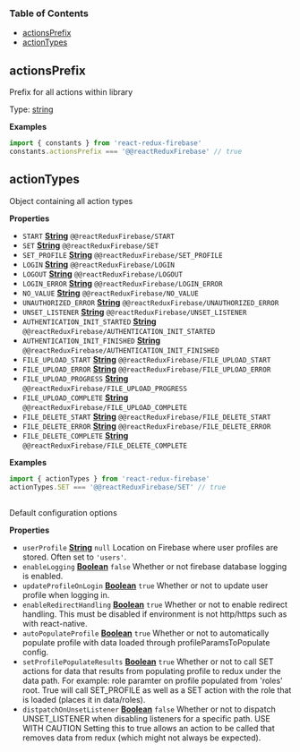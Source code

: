 <!-- Generated by documentation.js. Update this documentation by updating the source code. -->

### Table of Contents

-   [actionsPrefix](#actionsprefix)
-   [actionTypes](#actiontypes)

## actionsPrefix

Prefix for all actions within library

Type: [string](https://developer.mozilla.org/en-US/docs/Web/JavaScript/Reference/Global_Objects/String)

**Examples**

```javascript
import { constants } from 'react-redux-firebase'
constants.actionsPrefix === '@@reactReduxFirebase' // true
```

## actionTypes

Object containing all action types

**Properties**

-   `START` **[String](https://developer.mozilla.org/en-US/docs/Web/JavaScript/Reference/Global_Objects/String)** `@@reactReduxFirebase/START`
-   `SET` **[String](https://developer.mozilla.org/en-US/docs/Web/JavaScript/Reference/Global_Objects/String)** `@@reactReduxFirebase/SET`
-   `SET_PROFILE` **[String](https://developer.mozilla.org/en-US/docs/Web/JavaScript/Reference/Global_Objects/String)** `@@reactReduxFirebase/SET_PROFILE`
-   `LOGIN` **[String](https://developer.mozilla.org/en-US/docs/Web/JavaScript/Reference/Global_Objects/String)** `@@reactReduxFirebase/LOGIN`
-   `LOGOUT` **[String](https://developer.mozilla.org/en-US/docs/Web/JavaScript/Reference/Global_Objects/String)** `@@reactReduxFirebase/LOGOUT`
-   `LOGIN_ERROR` **[String](https://developer.mozilla.org/en-US/docs/Web/JavaScript/Reference/Global_Objects/String)** `@@reactReduxFirebase/LOGIN_ERROR`
-   `NO_VALUE` **[String](https://developer.mozilla.org/en-US/docs/Web/JavaScript/Reference/Global_Objects/String)** `@@reactReduxFirebase/NO_VALUE`
-   `UNAUTHORIZED_ERROR` **[String](https://developer.mozilla.org/en-US/docs/Web/JavaScript/Reference/Global_Objects/String)** `@@reactReduxFirebase/UNAUTHORIZED_ERROR`
-   `UNSET_LISTENER` **[String](https://developer.mozilla.org/en-US/docs/Web/JavaScript/Reference/Global_Objects/String)** `@@reactReduxFirebase/UNSET_LISTENER`
-   `AUTHENTICATION_INIT_STARTED` **[String](https://developer.mozilla.org/en-US/docs/Web/JavaScript/Reference/Global_Objects/String)** `@@reactReduxFirebase/AUTHENTICATION_INIT_STARTED`
-   `AUTHENTICATION_INIT_FINISHED` **[String](https://developer.mozilla.org/en-US/docs/Web/JavaScript/Reference/Global_Objects/String)** `@@reactReduxFirebase/AUTHENTICATION_INIT_FINISHED`
-   `FILE_UPLOAD_START` **[String](https://developer.mozilla.org/en-US/docs/Web/JavaScript/Reference/Global_Objects/String)** `@@reactReduxFirebase/FILE_UPLOAD_START`
-   `FILE_UPLOAD_ERROR` **[String](https://developer.mozilla.org/en-US/docs/Web/JavaScript/Reference/Global_Objects/String)** `@@reactReduxFirebase/FILE_UPLOAD_ERROR`
-   `FILE_UPLOAD_PROGRESS` **[String](https://developer.mozilla.org/en-US/docs/Web/JavaScript/Reference/Global_Objects/String)** `@@reactReduxFirebase/FILE_UPLOAD_PROGRESS`
-   `FILE_UPLOAD_COMPLETE` **[String](https://developer.mozilla.org/en-US/docs/Web/JavaScript/Reference/Global_Objects/String)** `@@reactReduxFirebase/FILE_UPLOAD_COMPLETE`
-   `FILE_DELETE_START` **[String](https://developer.mozilla.org/en-US/docs/Web/JavaScript/Reference/Global_Objects/String)** `@@reactReduxFirebase/FILE_DELETE_START`
-   `FILE_DELETE_ERROR` **[String](https://developer.mozilla.org/en-US/docs/Web/JavaScript/Reference/Global_Objects/String)** `@@reactReduxFirebase/FILE_DELETE_ERROR`
-   `FILE_DELETE_COMPLETE` **[String](https://developer.mozilla.org/en-US/docs/Web/JavaScript/Reference/Global_Objects/String)** `@@reactReduxFirebase/FILE_DELETE_COMPLETE`

**Examples**

```javascript
import { actionTypes } from 'react-redux-firebase'
actionTypes.SET === '@@reactReduxFirebase/SET' // true
```

## 

Default configuration options

**Properties**

-   `userProfile` **[String](https://developer.mozilla.org/en-US/docs/Web/JavaScript/Reference/Global_Objects/String)** `null` Location on Firebase where user
    profiles are stored. Often set to `'users'`.
-   `enableLogging` **[Boolean](https://developer.mozilla.org/en-US/docs/Web/JavaScript/Reference/Global_Objects/Boolean)** `false` Whether or not firebase
    database logging is enabled.
-   `updateProfileOnLogin` **[Boolean](https://developer.mozilla.org/en-US/docs/Web/JavaScript/Reference/Global_Objects/Boolean)** `true` Whether or not to update
    user profile when logging in.
-   `enableRedirectHandling` **[Boolean](https://developer.mozilla.org/en-US/docs/Web/JavaScript/Reference/Global_Objects/Boolean)** `true` Whether or not to enable
    redirect handling. This must be disabled if environment is not http/https
    such as with react-native.
-   `autoPopulateProfile` **[Boolean](https://developer.mozilla.org/en-US/docs/Web/JavaScript/Reference/Global_Objects/Boolean)** `true` Whether or not to
    automatically populate profile with data loaded through
    profileParamsToPopulate config.
-   `setProfilePopulateResults` **[Boolean](https://developer.mozilla.org/en-US/docs/Web/JavaScript/Reference/Global_Objects/Boolean)** `true` Whether or not to
    call SET actions for data that results from populating profile to redux under
    the data path. For example: role paramter on profile populated from 'roles'
    root. True will call SET_PROFILE as well as a SET action with the role that
    is loaded (places it in data/roles).
-   `distpatchOnUnsetListener` **[Boolean](https://developer.mozilla.org/en-US/docs/Web/JavaScript/Reference/Global_Objects/Boolean)** `false` Whether or not to
    dispatch UNSET_LISTENER when disabling listeners for a specific path. USE WITH CAUTION
    Setting this to true allows an action to be called that removes data
    from redux (which might not always be expected).
